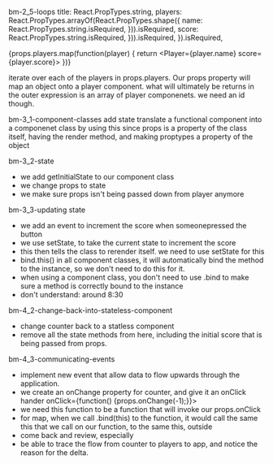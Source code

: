 bm-2_5-loops
title: React.PropTypes.string,
players: React.PropTypes.arrayOf(React.PropTypes.shape({
  name: React.PropTypes.string.isRequired, })).isRequired,
  score: React.PropTypes.string.isRequired, })).isRequired,
}).isRequired,

{props.players.map(function(player) {
  return <Player={player.name} score={player.score}>
})}

iterate over each of the players in props.players. Our props property will map an object onto a player component. what will ultimately be returns in the outer expression is an array of player componenets. 
we need an id though. 


bm-3_1-component-classes
add state
translate a functional component into a componenet class by using this since props is a property of the class itself, having the render method, and making proptypes a property of the object


bm-3_2-state
* we add getInitialState to our component class
* we change props to state
* we make sure props isn't being passed down from player anymore

bm-3_3-updating state
* we add an event to increment the score when someonepressed the button
* we use setState, to take the current state to increment the score
* this then tells the class to rerender itself. we need to use setState for this 
* bind.this() in all component classes, it will automatically bind the method to the instance, so we don't need to do this for it. 
* when using a component class, you don't need to use .bind to make sure a method is correctly bound to the instance
* don't understand: <Counter initialScore={props.score}/> around 8:30


bm-4_2-change-back-into-stateless-component
* change counter back to a statless component
* remove all the state methods from here, including the initial score that is being passed from props. 


bm-4_3-communicating-events
* implement new event that allow data to flow upwards through the application. 
* we create an onChange property for counter, and give it an onClick hander
onClick={function() {props.onChange(-1);}}>
* we need this function to be a function that will invoke our props.onClick
* for map, when we call .bind(this) to the function, it would call the same this that we call on our function, to the same this, outside
* come back and review, especially
* be able to trace the flow from counter to players to app, and notice the reason for the delta. 